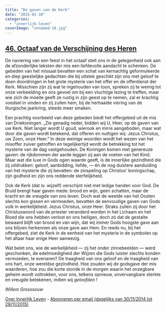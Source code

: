 ```yaml
---
title: "De gaven van de Kerk"
date: "2015-01-10"
categories: 
  - "innerlijk-leven"
coverImage: "unnamed-18.jpg"
---
```


## [46\. Octaaf van de Verschijning des Heren](http://ift.tt/17rwqLS)

De naviering van een feest in het octaaf stelt ons in de gelegenheid ook aan de afzonderlijke teksten der mis een liefdevolle aandacht te schenken. De gebeden van het missaal bevatten een schat van kernachtig geformuleerde en diep geestelijke gedachten die bij uitstek geschikt zijn ons met geloof te doen doordringen in het grote mysterie van het offer en de offerdienst der Kerk. Misschien zijn zij wat te ingehouden van toon, spreken zij te weinig tot onze verbeelding en ons gevoel om bij een vluchtige lezing te treffen, maar wie zich de moeite geeft ze rustig in zijn geest op te nemen, zal er krachtig voedsel in vinden en zij zullen hem, bij de herhaalde viering van de liturgische jaarkring, steeds meer smaken.

Een prachtig voorbeeld van deze gebeden biedt het offergebed uit de mis van Driekoningen. „Zie genadig neder, bidden wij U, Heer, op de gaven van uw Kerk. Niet langer wordt U goud, wierook en mirre aangeboden, maar wat door die gaven wordt betekend, dat offeren en nuttigen wij: Jezus Christus, uw Zoon, onze Heer.” In deze weinige woorden wordt het wezen van het misoffer zuiver getroffen en tegelijkertijd wordt de betrekking tot het mysterie van de dag vastgehouden. De Koningen komen met genereuze gaven: de rijkdommen der aarde leggen zij aan de voeten van het Kind. Maar wat die luxe in Gods ogen waarde geeft, is de innerlijke gezindheid die zij uitdrukken: geloof, aanbidding, liefde, — én de nog duistere aanduiding van het mysterie die zij bevatten: de zinspeling op Christus' koningschap, zijn godheid en zijn ons reddende sterfelijkheid.

Ook de Kerk (dat is: wijzelf) verschijnt niet met ledige handen voor God. De Bruid brengt haar gaven mede: brood en wijn, geen schatten, maar de kracht en de vreugde van ons leven. Doch wat de weelde van het Oosten slechts kon gissen en vermoeden, bevatten de eenvoudige gaven van Gods volk in werkelijkheid: Jezus Christus, onze Heer. Straks zullen zij door het Christuswoord van de priester veranderd worden in het Lichaam en het Bloed die ons hebben verlost en ons heiligen, doch zó dat de gestalte bewaard blijft van brood en van wijn, dat wij immer Gods hoogste gave aan ons blijven herkennen als onze gave aan Hem. En reeds nu, bij het offergebed, ziet de Kerk in de eenheid van het mysterie in de symbolen op het altaar haar enige Heer aanwezig.

Wat belet ons, wie de werkelijkheid — zij het onder zinnebeelden — werd geschonken, de edelmoedigheid der Wijzen die Gods luister slechts konden vermoeden, te evenaren? De traagheid van ons geloof en de traagheid van ons hart, onze wereldse gezindheid. Hoe zouden wij de godsgave der mis waarderen, hoe zou die korte stonde in de morgen waarin het onzegbare geheim wordt voltrokken, voor ons, telkens opnieuw, onvervangbare sterkte en vreugde betekenen, indien wij _geloofden_ !

_Willem Grosssouw_

[Over Innerlijk Leven](http://ift.tt/1y6X5mY) - [Abonneren per email (dagelijks van 30/11/2014 tot 29/11/2015)](http://eepurl.com/9P3DT)
